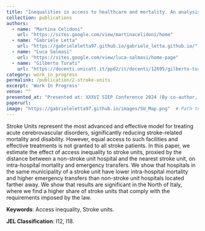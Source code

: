 ```yaml
---
title: "Inequalities in access to healthcare and mortality. An analysis of the Stroke Unit network in Italy."
collection: publications
authors:
  - name: "Martina Celidoni"
    url: "https://sites.google.com/view/martinacelidoni/home"
  - name: "Gabriele Letta"
    url: "https://gabrieleletta97.github.io/gabriele_letta.github.io/"
  - name: "Luca Salmasi"
    url: "https://sites.google.com/view/luca-salmasi/home-page"
  - name: "Gilberto Turati"
    url: "https://docenti.unicatt.it/ppd2/it/docenti/12695/gilberto-turati/profilo"
category: work_in_progress
permalink: /publication/2-stroke-units
excerpt: 'Work In Progress'
venue: ""
presented_at: "Presented at: XXXVI SIEP Conference 2024 (By co-author, UniCg, Cagliari)"
paperurl:
image: "https://gabrieleletta97.github.io/images/SU_Map.png"  # Path to your image
---
```

Stroke Units represent the most advanced and effective model for treating acute cerebrovascular disorders, significantly reducing stroke-related mortality and disability. However, equal access to such facilities and effective treatments is not granted to all stroke patients. In this paper, we estimate the effect of access inequality to stroke units, proxied by the distance between a non-stroke unit hospital and the nearest stroke unit, on intra-hospital mortality and emergency transfers. We show that hospitals in the same municipality of a stroke unit have lower intra-hospital mortality and higher emergency transfers than non-stroke unit hospitals located farther away. We show that results are significant in the North of Italy, where we find a higher share of stroke units that comply with the requirements imposed by the law.

**Keywords**: Access inequality, Stroke units.

**JEL Classification**: I12, I18.
